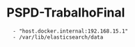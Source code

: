 # PSPD-TrabalhoFinal

      - "host.docker.internal:192.168.15.1"
      - /var/lib/elasticsearch/data